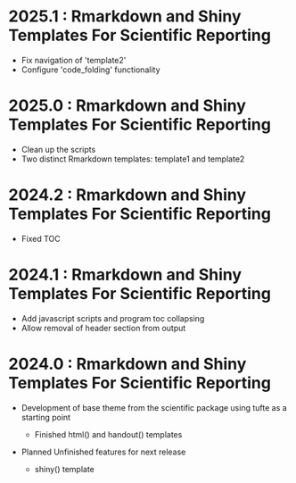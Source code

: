# 2025.1 : Rmarkdown and Shiny Templates For Scientific Reporting

 - Fix navigation of 'template2'
 - Configure 'code_folding' functionality

# 2025.0 : Rmarkdown and Shiny Templates For Scientific Reporting

 - Clean up the scripts
 - Two distinct Rmarkdown templates: template1 and template2

# 2024.2 : Rmarkdown and Shiny Templates For Scientific Reporting

 - Fixed TOC

 
# 2024.1 : Rmarkdown and Shiny Templates For Scientific Reporting

 - Add javascript scripts and program toc collapsing
 - Allow removal of header section from output

# 2024.0 : Rmarkdown and Shiny Templates For Scientific Reporting

- Development of base theme from the scientific package using tufte as a starting point
  - Finished html() and handout() templates

- Planned Unfinished features for next release
  - shiny() template
